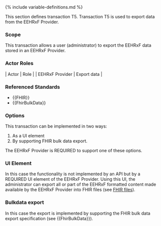 {% include variable-definitions.md %}

This section defines transaction T5. Transaction T5 is used to export data from the EEHRxF Provider.

### Scope

This transaction allows a user (administrator) to export the EEHRxF data stored in an EEHRxF Provider.

### Actor Roles

| Actor | Role |
| EEHRxF Provider | Export data |

### Referenced Standards

* {{FHIR}}
* {{FhirBulkData}}

### Options

This transaction can be implemented in two ways:

1. As a UI element
2. By supporting FHIR bulk data export.

The EEHRxF Provider is REQUIRED to support one of these options.

### UI Element

In this case the functionality is not implemented by an API but by a REQUIRED UI element of the EEHRxF Provider. Using this UI, the administrator can export all or part of the EEHRxF formatted content made available by the EEHRxF Provider into FHIR files  (see [FHIR files](content-FHIR-file.html)). 

### Bulkdata export

In this case the export is implemented by supporting the FHIR bulk data export specification (see {{FhirBulkData}}).